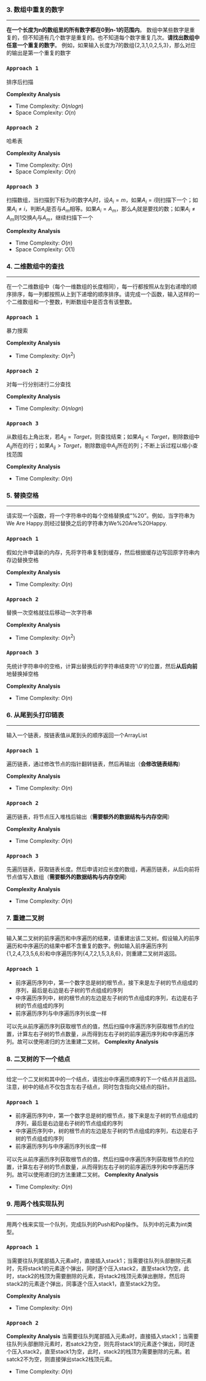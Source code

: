### 3.  数组中重复的数字
***
**在一个长度为n的数组里的所有数字都在0到n-1的范围内**。 数组中某些数字是重复的，但不知道有几个数字是重复的。也不知道每个数字重复几次。**请找出数组中任意一个重复的数字**。 例如，如果输入长度为7的数组{2,3,1,0,2,5,3}，那么对应的输出是第一个重复的数字

### `Approach 1`
排序后扫描

**Complexity Analysis**

-   Time Complexity: $O(nlogn)$
-   Space Complexity:  $O(n)$

### `Approach 2`
哈希表

**Complexity Analysis**

-   Time Complexity: $O(n)$
-   Space Complexity:  $O(n)$

### `Approach 3`
扫描数组，当扫描到下标为$i$的数字$A_i$时，设$A_i=m$，如果$A_i=i$则扫描下一个；如果$A_i \ne i$，判断$A_i$是否与$A_m$相等。如果$A_i=A_m$，那么$A_i$就是要找的数；如果$A_i \ne A_m$则1交换$A_i$与$A_m$，继续扫描下一个

**Complexity Analysis**

-   Time Complexity: $O(n)$
-   Space Complexity:  $O(1)$
### 4.  二维数组中的查找
***
在一个二维数组中（每个一维数组的长度相同），每一行都按照从左到右递增的顺序排序，每一列都按照从上到下递增的顺序排序。请完成一个函数，输入这样的一个二维数组和一个整数，判断数组中是否含有该整数。
### `Approach 1`
暴力搜索

**Complexity Analysis**

-   Time Complexity: $O(n^2)$
### `Approach 2`
对每一行分别进行二分查找

**Complexity Analysis**

-   Time Complexity: $O(nlogn)$

### `Approach 3`
从数组右上角出发，若$A_{ij}=Target$，则查找结束；如果$A_{ij} < Target$，剔除数组中$A_{ij}$所在的行；如果$A_{ij} > Target$，剔除数组中$A_{ij}$所在的列；不断上诉过程以缩小查找范围

**Complexity Analysis**

-   Time Complexity: $O(n)$
### 5.  替换空格
***
请实现一个函数，将一个字符串中的每个空格替换成“%20”。例如，当字符串为We Are Happy.则经过替换之后的字符串为We%20Are%20Happy.
### `Approach 1`
假如允许申请新的内存，先将字符串复制到缓存，然后根据缓存边写回原字符串内存边替换空格

**Complexity Analysis**

-   Time Complexity: $O(n)$
### `Approach 2`
替换一次空格就往后移动一次字符串

**Complexity Analysis**

-   Time Complexity: $O(n^2)$

### `Approach 3`
先统计字符串中的空格，计算出替换后的字符串结束符'\0'的位置，然后**从后向前**地替换掉空格

**Complexity Analysis**

-   Time Complexity: $O(n)$
### 6.  从尾到头打印链表
***
输入一个链表，按链表值从尾到头的顺序返回一个ArrayList
### `Approach 1`
遍历链表，通过修改节点的指针翻转链表，然后再输出（**会修改链表结构**）

**Complexity Analysis**

-   Time Complexity: $O(n)$
### `Approach 2`
遍历链表，将节点压入堆栈后输出（**需要额外的数据结构与内存空间**）

**Complexity Analysis**

-   Time Complexity: $O(n)$

### `Approach 3`
先遍历链表，获取链表长度。然后申请对应长度的数组，再遍历链表，从后向前将节点值写入数组（**需要额外的数据结构与内存空间**）

**Complexity Analysis**

-   Time Complexity: $O(n)$  
### 7.  重建二叉树
***
输入某二叉树的前序遍历和中序遍历的结果，请重建出该二叉树。假设输入的前序遍历和中序遍历的结果中都不含重复的数字。例如输入前序遍历序列{1,2,4,7,3,5,6,8}和中序遍历序列{4,7,2,1,5,3,8,6}，则重建二叉树并返回。
### `Approach 1`
- 前序遍历序列中，第一个数字总是树的根节点，接下来是左子树的节点组成的序列，最后是右边是右子树的节点组成的序列
- 中序遍历序列中，树的根节点的左边是左子树的节点组成的序列，右边是右子树的节点组成的序列
- 前序遍历序列与中序遍历序列长度一样

可以先从前序遍历序列获取根节点的值，然后扫描中序遍历序列获取根节点的位置，计算左右子树的节点数量，从而得到左右子树的前序遍历序列和中序遍历序列。故可以使用递归的方法重建二叉树。
**Complexity Analysis**
### 8.  二叉树的下一个结点
***
给定一个二叉树和其中的一个结点，请找出中序遍历顺序的下一个结点并且返回。注意，树中的结点不仅包含左右子结点，同时包含指向父结点的指针。
### `Approach 1`
- 前序遍历序列中，第一个数字总是树的根节点，接下来是左子树的节点组成的序列，最后是右边是右子树的节点组成的序列
- 中序遍历序列中，树的根节点的左边是左子树的节点组成的序列，右边是右子树的节点组成的序列
- 前序遍历序列与中序遍历序列长度一样

可以先从前序遍历序列获取根节点的值，然后扫描中序遍历序列获取根节点的位置，计算左右子树的节点数量，从而得到左右子树的前序遍历序列和中序遍历序列。故可以使用递归的方法重建二叉树。
**Complexity Analysis**

-   Time Complexity: $O(n)$
### 9.  用两个栈实现队列
***
用两个栈来实现一个队列，完成队列的Push和Pop操作。 队列中的元素为int类型。
### `Approach 1`
当需要往队列尾部插入元素a时，直接插入stack1；当需要往队列头部删除元素时，先将stack1的元素逐个弹出，同时逐个压入stack2，直至stack1为空，此时，stack2的栈顶为需要删除的元素，将stack2栈顶元素弹出删除，然后将stack2的元素逐个弹出，同事逐个压入stack1，直至stack2为空。

**Complexity Analysis**

-   Time Complexity: $O(n)$

### `Approach 2`

**Complexity Analysis**
当需要往队列尾部插入元素a时，直接插入stack1；当需要往队列头部删除元素时，若satck2为空，则先将stack1的元素逐个弹出，同时逐个压入stack2，直至stack1为空，此时，stack2的栈顶为需要删除的元素。若satck2不为空，则直接弹出stack2栈顶元素。
-   Time Complexity: $O(n)$
<!--stackedit_data:
eyJoaXN0b3J5IjpbMzAyODMyNzE0LC05OTk2NDM0NTAsMTQ5Mj
Y5MjA1MSwxNTY4MzEzMDU4LDY0NTI5MjAxMSwxNjg1MDAxNDY2
LDIxMzQ3Mjg5NTQsLTI5ODYwMjU4NywxNTUwMDQ2MDE4XX0=
-->